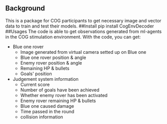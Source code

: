 ## Background
This is a package for COG participants to get necessary image and vector data to train and test their models.
##Install
pip install CogEnvDecoder
##Usages
The code is able to get observations generated from ml-agents in the COG stimulation environment.
With the code, you can get:
- Blue one rover
	- Image generated from virtual camera setted up on Blue one
	- Blue one rover position & angle
	- Enemy rover position & angle
	- Remaining HP & bullets
	- Goals' position
- Judgement system information
	- Current score
	- Number of goals have been achieved
	- Whether enemy rover has been activated
	- Enemy rover remaining HP & bullets
	- Blue one caused damage
	- Time passed in the round
	- collision information